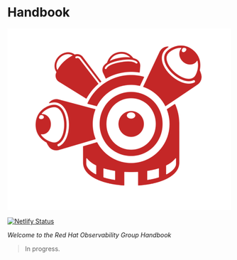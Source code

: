 # Handbook

![RHOBS](content/assets/rhobs-logo-white.png)

[![Netlify Status](https://api.netlify.com/api/v1/badges/f0764fff-c6f4-46e5-8b46-e265782f42f1/deploy-status)](https://app.netlify.com/sites/rhobs-handbook/deploys)

*Welcome to the Red Hat Observability Group Handbook*

> In progress.
